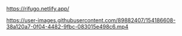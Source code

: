 https://rifugo.netlify.app/

https://user-images.githubusercontent.com/89882407/154186608-38a120a7-0f04-4482-9fbc-083015e498c6.mp4

